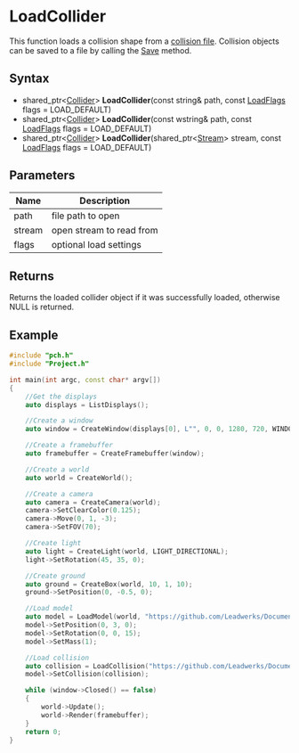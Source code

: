 # LoadCollider #
This function loads a collision shape from a [collision file](Collision_File_Format.md). Collision objects can be saved to a file by calling the [Save](CPP_Asset_Save.md) method.

## Syntax ##
- shared_ptr<[Collider](CPP_Collision.md)\> **LoadCollider**(const string& path, const [LoadFlags](LoadFlags.md) flags = LOAD_DEFAULT)
- shared_ptr<[Collider](CPP_Collision.md)\> **LoadCollider**(const wstring& path, const [LoadFlags](LoadFlags.md) flags = LOAD_DEFAULT)
- shared_ptr<[Collider](CPP_Collision.md)\> **LoadCollider**(shared_ptr<[Stream](CPP_Stream.md)\> stream, const [LoadFlags](LoadFlags.md) flags = LOAD_DEFAULT)

## Parameters ##
|Name|Description|
|---|---|
|path|file path to open|
|stream|open stream to read from|
|flags|optional load settings|

## Returns ##
Returns the loaded collider object if it was successfully loaded, otherwise NULL is returned.

## Example ##
```c++
#include "pch.h"
#include "Project.h"

int main(int argc, const char* argv[])
{
    //Get the displays
    auto displays = ListDisplays();

    //Create a window
    auto window = CreateWindow(displays[0], L"", 0, 0, 1280, 720, WINDOW_CENTER | WINDOW_TITLEBAR);

    //Create a framebuffer
    auto framebuffer = CreateFramebuffer(window);

    //Create a world
    auto world = CreateWorld();

    //Create a camera
    auto camera = CreateCamera(world);
    camera->SetClearColor(0.125);
    camera->Move(0, 1, -3);
    camera->SetFOV(70);

    //Create light
    auto light = CreateLight(world, LIGHT_DIRECTIONAL);
    light->SetRotation(45, 35, 0);

    //Create ground
    auto ground = CreateBox(world, 10, 1, 10);
    ground->SetPosition(0, -0.5, 0);

    //Load model
    auto model = LoadModel(world, "https://github.com/Leadwerks/Documentation/raw/master/Assets/Models/Containers/crate01.glb");
    model->SetPosition(0, 3, 0);
    model->SetRotation(0, 0, 15);
    model->SetMass(1);

    //Load collision
    auto collision = LoadCollision("https://github.com/Leadwerks/Documentation/raw/master/Assets/Models/Containers/crate01.phy");
    model->SetCollision(collision);

    while (window->Closed() == false)
    {
        world->Update();
        world->Render(framebuffer);
    }
    return 0;
}
```
